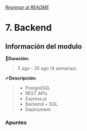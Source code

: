[*Regresar al README*](https://github.com/PJDev1/mi-block-de-notas/blob/9db1b0dc654ab4e677f598840ebf67b6a9d81a5b/README.md)

# 7. Backend

## Información del modulo

📅**Duración:** 
> 5 ago - 30 ago (4 semanas).

✔**Descripción:**
> - PostgreSQL
> - REST APIs
> - Express.js
> - Backend + SQL
> - Deployment

### Apuntes 
